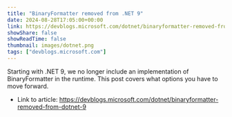 ```yaml
---
title: "BinaryFormatter removed from .NET 9"
date: 2024-08-28T17:05:00+00:00
link: https://devblogs.microsoft.com/dotnet/binaryformatter-removed-from-dotnet-9
showShare: false
showReadTime: false
thumbnail: images/dotnet.png
tags: ["devblogs.microsoft.com"]
---
```

Starting with .NET 9, we no longer include an implementation of BinaryFormatter in the runtime. This post covers what options you have to move forward.

- Link to article: https://devblogs.microsoft.com/dotnet/binaryformatter-removed-from-dotnet-9